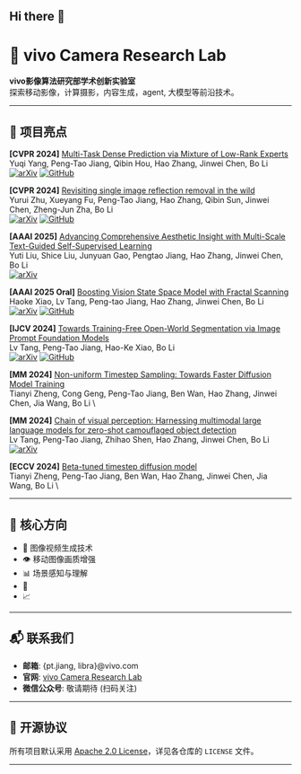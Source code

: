 ## Hi there 👋

# 🚀 vivo Camera Research Lab

**vivo影像算法研究部学术创新实验室**  
探索移动影像，计算摄影，内容生成，agent, 大模型等前沿技术。

---

## 🌟 项目亮点

**[CVPR 2024]** [Multi-Task Dense Prediction via Mixture of Low-Rank Experts](https://arxiv.org/abs/2403.17749) \
Yuqi Yang, Peng-Tao Jiang, Qibin Hou, Hao Zhang, Jinwei Chen, Bo Li \
[![arXiv](https://img.shields.io/badge/arXiv-2403.17749-b31b1b.svg)](https://arxiv.org/abs/2403.17749)
[![GitHub](https://img.shields.io/badge/GitHub-Code-E0E0E0?logo=github)](https://github.com/YuqiYang213/MLoRE)

**[CVPR 2024]** [Revisiting single image reflection removal in the wild](https://arxiv.org/abs/2311.17320) \
Yurui Zhu, Xueyang Fu, Peng-Tao Jiang, Hao Zhang, Qibin Sun, Jinwei Chen, Zheng-Jun Zha, Bo Li \
[![arXiv](https://img.shields.io/badge/arXiv-2311.17320-b31b1b.svg)](https://arxiv.org/abs/2311.17320)
[![GitHub](https://img.shields.io/badge/GitHub-Code-E0E0E0?logo=github)](https://github.com/zhuyr97/Reflection_RemoVal_CVPR2024)

**[AAAI 2025]** [Advancing Comprehensive Aesthetic Insight with Multi-Scale Text-Guided Self-Supervised Learning](https://arxiv.org/abs/2412.11952) \
Yuti Liu, Shice Liu, Junyuan Gao, Pengtao Jiang, Hao Zhang, Jinwei Chen, Bo Li \
[![arXiv](https://img.shields.io/badge/arXiv-2412.11952-b31b1b.svg)](https://arxiv.org/abs/2412.11952)

**[AAAI 2025 Oral]** [Boosting Vision State Space Model with Fractal Scanning](https://arxiv.org/abs/2405.14480) \
Haoke Xiao, Lv Tang, Peng-tao Jiang, Hao Zhang, Jinwei Chen, Bo Li \
[![arXiv](https://img.shields.io/badge/arXiv-2405.14480-b31b1b.svg)](https://arxiv.org/abs/2405.14480)
[![GitHub](https://img.shields.io/badge/GitHub-Code-E0E0E0?logo=github)](https://github.com/hkxiao/Fractal-Mamba)

**[IJCV 2024]** [Towards Training-Free Open-World Segmentation via Image Prompt Foundation Models](https://arxiv.org/abs/2310.10912) \
Lv Tang, Peng-Tao Jiang, Hao-Ke Xiao, Bo Li \
[![arXiv](https://img.shields.io/badge/arXiv-2310.10912-b31b1b.svg)](https://arxiv.org/abs/2310.10912)
[![GitHub](https://img.shields.io/badge/GitHub-Code-E0E0E0?logo=github)](https://github.com/luckybird1994/ipseg)

**[MM 2024]** [Non-uniform Timestep Sampling: Towards Faster Diffusion Model Training](https://dl.acm.org/doi/10.1145/3664647.3680912) \
Tianyi Zheng, Cong Geng, Peng-Tao Jiang, Ben Wan, Hao Zhang, Jinwei Chen, Jia Wang, Bo Li \

**[MM 2024]** [Chain of visual perception: Harnessing multimodal large language models for zero-shot camouflaged object detection](https://arxiv.org/abs/2311.11273) \
Lv Tang, Peng-Tao Jiang, Zhihao Shen, Hao Zhang, Jinwei Chen, Bo Li \
[![arXiv](https://img.shields.io/badge/arXiv-2311.11273-b31b1b.svg)](https://arxiv.org/abs/2311.11273)

**[ECCV 2024]** [Beta-tuned timestep diffusion model](https://www.ecva.net/papers/eccv_2024/papers_ECCV/papers/00328.pdf) \
Tianyi Zheng, Peng-Tao Jiang, Ben Wan, Hao Zhang, Jinwei Chen, Jia Wang, Bo Li \





---


## 📌 核心方向
- 🧠 图像视频生成技术  
- 👁️ 移动图像画质增强  
- 📊 场景感知与理解
- 🧬
- 📈

---

## 📬 联系我们
- **邮箱**: {pt.jiang, libra}@vivo.com  
- **官网**: [vivo Camera Research Lab](https://blueimage.vivo.com/#/research)  
- **微信公众号**: 敬请期待 (扫码关注)  

---

## 📜 开源协议
所有项目默认采用 [Apache 2.0 License](https://www.apache.org/licenses/LICENSE-2.0)，详见各仓库的 `LICENSE` 文件。

---
